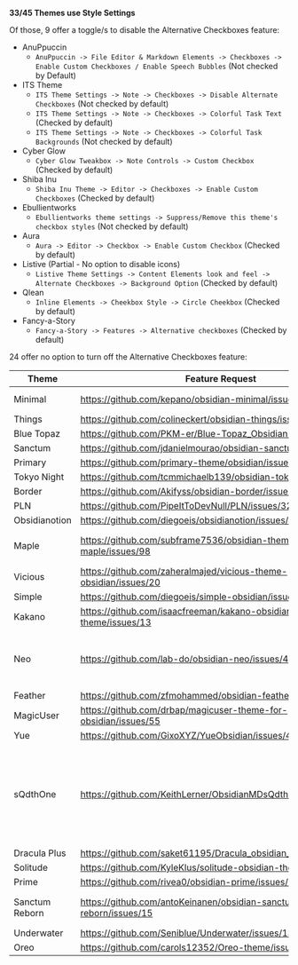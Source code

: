 **33/45 Themes use Style Settings**

Of those, 9 offer a toggle/s to disable the Alternative Checkboxes feature:
- AnuPpuccin
    - `AnuPpuccin -> File Editor & Markdown Elements -> Checkboxes -> Enable Custom Checkboxes / Enable Speech Bubbles` (Not checked by Default)
- ITS Theme
    - `ITS Theme Settings -> Note -> Checkboxes -> Disable Alternate Checkboxes` (Not checked by default)
    - `ITS Theme Settings -> Note -> Checkboxes -> Colorful Task Text` (Checked by default)
    - `ITS Theme Settings -> Note -> Checkboxes -> Colorful Task Backgrounds` (Not checked by default)
- Cyber Glow
    - `Cyber Glow Tweakbox -> Note Controls -> Custom Checkbox` (Checked by default)
- Shiba Inu
    - `Shiba Inu Theme -> Editor -> Checkboxes -> Enable Custom Checkboxes` (Checked by default)
- Ebullientworks
    - `Ebullientworks theme settings -> Suppress/Remove this theme's checkbox styles` (Not checked by default)
- Aura
    - `Aura -> Editor -> Checkbox -> Enable Custom Checkbox` (Checked by default)
- Listive (Partial - No option to disable icons)
    - `Listive Theme Settings -> Content Elements look and feel -> Alternate Checkboxes -> Background Option` (Checked by default)
- Qlean
    - `Inline Elements -> Cheekbox Style -> Circle Cheekbox` (Checked by default)
- Fancy-a-Story
	- `Fancy-a-Story -> Features -> Alternative checkboxes` (Checked by default)


24 offer no option to turn off the Alternative Checkboxes feature:

| Theme          | Feature Request                                                   | Status      | Notes                                                              |
| -------------- | ----------------------------------------------------------------- | ----------- | ------------------------------------------------------------------ |
| Minimal        | https://github.com/kepano/obsidian-minimal/issues/792             | Open        | Will look into it                                                  |
| Things         | https://github.com/colineckert/obsidian-things/issues/169         | Open        |                                                                    |
| Blue Topaz     | https://github.com/PKM-er/Blue-Topaz_Obsidian-css/issues/625      | Open        |                                                                    |
| Sanctum        | https://github.com/jdanielmourao/obsidian-sanctum/issues/232      | Open        |                                                                    |
| Primary        | https://github.com/primary-theme/obsidian/issues/255              | Open        |                                                                    |
| Tokyo Night    | https://github.com/tcmmichaelb139/obsidian-tokyonight/issues/8    | Open        |                                                                    |
| Border         | https://github.com/Akifyss/obsidian-border/issues/350             | Open        |                                                                    |
| PLN            | https://github.com/PipeItToDevNull/PLN/issues/32                  | Open        |                                                                    |
| Obsidianotion  | https://github.com/diegoeis/obsidianotion/issues/15               | Open        |                                                                    |
| Maple          | https://github.com/subframe7536/obsidian-theme-maple/issues/98    | Implemented | Waiting for release                                                |
| Vicious        | https://github.com/zaheralmajed/vicious-theme-obsidian/issues/20  | Open        |                                                                    |
| Simple         | https://github.com/diegoeis/simple-obsidian/issues/2              | Open        |                                                                    |
| Kakano         | https://github.com/isaacfreeman/kakano-obsidian-theme/issues/13   | Open        |                                                                    |
| Neo            | https://github.com/lab-do/obsidian-neo/issues/4                   | Open        | Happy to implement once they have some time                        |
| Feather        | https://github.com/zfmohammed/obsidian-feather/issues/2           | Open        |                                                                    |
| MagicUser      | https://github.com/drbap/magicuser-theme-for-obsidian/issues/55   | Open        |                                                                    |
| Yue            | https://github.com/GixoXYZ/YueObsidian/issues/4                   | Open        |                                                                    |
| sQdthOne       | https://github.com/KeithLerner/ObsidianMDsQdthOne/issues/22       | Open        | Busy ATM. Can implement before end of year. Possibly help with PR? |
| Dracula Plus   | https://github.com/saket61195/Dracula_obsidian_theme/issues/13    | Open        |                                                                    |
| Solitude       | https://github.com/KyleKlus/solitude-obsidian-theme/issues/6      | Open        |                                                                    |
| Prime          | https://github.com/rivea0/obsidian-prime/issues/7                 | Open        |                                                                    |
| Sanctum Reborn | https://github.com/antoKeinanen/obsidian-sanctum-reborn/issues/15 | Open        | Will implement soon                                                |
| Underwater     | https://github.com/Seniblue/Underwater/issues/13                  | Open        |                                                                    |
| Oreo           | https://github.com/carols12352/Oreo-theme/issues/1                | Open        |                                                                    |
